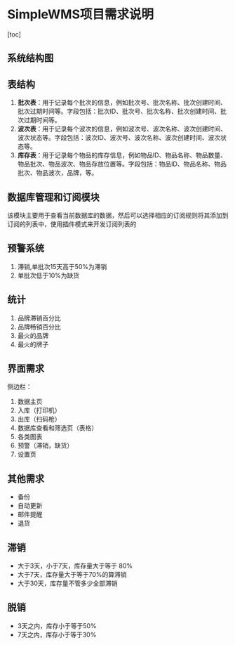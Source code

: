 # SimpleWMS项目需求说明

[toc]

## 系统结构图



## 表结构

1. **批次表**：用于记录每个批次的信息，例如批次号、批次名称、批次创建时间、批次过期时间等。字段包括：批次ID、批次号、批次名称、批次创建时间、批次过期时间等。
2. **波次表**：用于记录每个波次的信息，例如波次号、波次名称、波次创建时间、波次状态等。字段包括：波次ID、波次号、波次名称、波次创建时间、波次状态等。
3. **库存表**：用于记录每个物品的库存信息，例如物品ID、物品名称、物品数量、物品批次、物品波次、物品存放位置等。字段包括：物品ID、物品名称、物品批次、物品波次，品牌，等。

## 数据库管理和订阅模块

该模块主要用于查看当前数据库的数据，然后可以选择相应的订阅规则将其添加到订阅的列表中，使用插件模式来开发订阅列表的

## 预警系统

1. 滞销,单批次15天高于50%为滞销
2. 单批次低于10%为缺货

## 统计

1. 品牌滞销百分比
2. 品牌畅销百分比
3. 最火的品牌
4. 最火的牌子

## 界面需求

侧边栏：

1. 数据主页
2. 入库（打印机）
3. 出库（扫码枪）
4. 数据库查看和筛选页（表格）
5. 各类图表
6. 预警（滞销，缺货）
7.  设置页        

## 其他需求

- 备份
- 自动更新
- 邮件提醒
- 退货

##  滞销

- 大于3天，小于7天，库存量大于等于 80%
- 大于7天，库存量大于等于70%的算滞销
- 大于30天，库存量不管多少全部滞销

## 脱销

- 3天之内，库存小于等于50%
- 7天之内，库存小于等于30%
